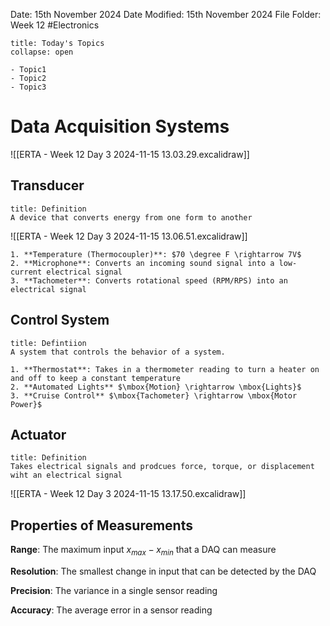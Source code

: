 Date: 15th November 2024
Date Modified: 15th November 2024
File Folder: Week 12
#Electronics

```ad-abstract
title: Today's Topics
collapse: open

- Topic1
- Topic2
- Topic3

```

# Data Acquisition Systems

![[ERTA - Week 12 Day 3 2024-11-15 13.03.29.excalidraw]]

## Transducer

```ad-summary
title: Definition
A device that converts energy from one form to another
```

![[ERTA - Week 12 Day 3 2024-11-15 13.06.51.excalidraw]]

```ad-example
1. **Temperature (Thermocoupler)**: $70 \degree F \rightarrow 7V$
2. **Microphone**: Converts an incoming sound signal into a low-current electrical signal
3. **Tachometer**: Converts rotational speed (RPM/RPS) into an electrical signal
```

## Control System

```ad-summary
title: Defintiion
A system that controls the behavior of a system.
```

```ad-example
1. **Thermostat**: Takes in a thermometer reading to turn a heater on and off to keep a constant temperature
2. **Automated Lights** $\mbox{Motion} \rightarrow \mbox{Lights}$
3. **Cruise Control** $\mbox{Tachometer} \rightarrow \mbox{Motor Power}$
```

## Actuator

```ad-summary
title: Definition
Takes electrical signals and prodcues force, torque, or displacement wiht an electrical signal
```

![[ERTA - Week 12 Day 3 2024-11-15 13.17.50.excalidraw]]

## Properties of Measurements

**Range**: The maximum input $x_{max}-x_{min}$ that a DAQ can measure

**Resolution**: The smallest change in input that can be detected by the DAQ

**Precision**: The variance in a single sensor reading

**Accuracy**: The average error in a sensor reading


